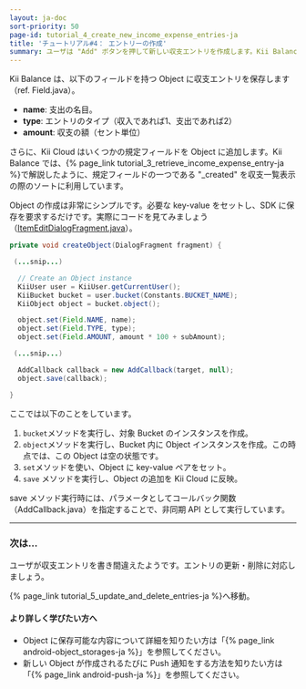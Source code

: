 ```yaml
---
layout: ja-doc
sort-priority: 50
page-id: tutorial_4_create_new_income_expense_entries-ja
title: 'チュートリアル#4： エントリーの作成'
summary: ユーザは "Add" ボタンを押して新しい収支エントリを作成します。Kii Balance は、作成されたエントリを Kii Cloud にアップロードして保存します。
---
```

Kii Balance は、以下のフィールドを持つ Object に収支エントリを保存します（ref. Field.java）。

* **name**: 支出の名目。
* **type**: エントリのタイプ（収入であれば1、支出であれば2）
* **amount**: 収支の額（セント単位）

さらに、Kii Cloud はいくつかの規定フィールドを Object に追加します。Kii Balance では、{% page_link tutorial_3_retrieve_income_expense_entry-ja %}で解説したように、規定フィールドの一つである "_created" を収支一覧表示の際のソートに利用しています。

Object の作成は非常にシンプルです。必要な key-value をセットし、SDK に保存を要求するだけです。実際にコードを見てみましょう（[ItemEditDialogFragment.java](https://github.com/KiiPlatform/KiiBalance-Android/blob/master/src/com/kii/sample/balance/list/ItemEditDialogFragment.java#L173)）。

```java
private void createObject(DialogFragment fragment) {

 (...snip...)

  // Create an Object instance
  KiiUser user = KiiUser.getCurrentUser();
  KiiBucket bucket = user.bucket(Constants.BUCKET_NAME);
  KiiObject object = bucket.object();

  object.set(Field.NAME, name);
  object.set(Field.TYPE, type);
  object.set(Field.AMOUNT, amount * 100 + subAmount);

 (...snip...)

  AddCallback callback = new AddCallback(target, null);
  object.save(callback);

}
```

ここでは以下のことをしています。

1. `bucket`メソッドを実行し、対象 Bucket のインスタンスを作成。
1. `object`メソッドを実行し、Bucket 内に Object インスタンスを作成。この時点では、この Object は空の状態です。
1. `set`メソッドを使い、Object に key-value ペアをセット。
1. `save` メソッドを実行し、Object の追加を Kii Cloud に反映。

save メソッド実行時には、パラメータとしてコールバック関数（AddCallback.java）を指定することで、非同期 API として実行しています。

---
### 次は...

ユーザが収支エントリを書き間違えたようです。エントリの更新・削除に対応しましょう。

{% page_link tutorial_5_update_and_delete_entries-ja %}へ移動。

#### より詳しく学びたい方へ

* Object に保存可能な内容について詳細を知りたい方は「{% page_link android-object_storages-ja %}」を参照してください。 
* 新しい Object が作成されるたびに Push 通知をする方法を知りたい方は「{% page_link android-push-ja %}」を参照してください。
